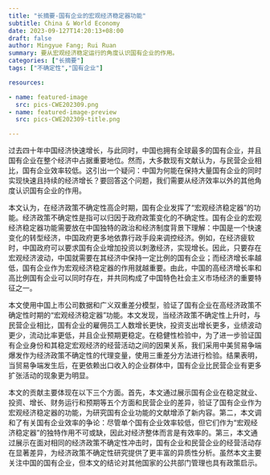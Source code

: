 ```yaml
---
title: "长摘要-国有企业的宏观经济稳定器功能"
subtitle: China & World Economy
date: 2023-09-127T14:20:13+08:00
draft: false
author: Mingyue Fang; Rui Ruan
summary: 要从宏观经济稳定运行的角度认识国有企业的作用。
categories: ["长摘要"]
tags: ["不确定性","国有企业"]

resources:

- name: featured-image
  src: pics-CWE202309.png
- name: featured-image-preview
  src: pics-CWE202309-title.png

---
```


<style>
</style>

过去四十年中国经济快速增长，与此同时，中国也拥有全球最多的国有企业，并且国有企业在整个经济中占据重要地位。然而，大多数现有文献认为，与民营企业相比，国有企业效率较低。这引出一个疑问：中国为何能在保持大量国有企业的同时实现快速且持续的经济增长？要回答这个问题，我们需要从经济效率以外的其他角度认识国有企业的作用。

本文认为，在经济政策不确定性高企时期，国有企业发挥了“宏观经济稳定器”的功能。经济政策不确定性是指可以归因于政府政策变化的不确定性。国有企业的宏观经济稳定器功能需要放在中国独特的政治和经济制度背景下理解：中国是一个快速变化的转型经济，中国政府更多地依靠行政手段来调控经济。例如，在经济疲软时，中国政府可以要求国有企业增加投资以刺激经济，实现增长。因此，只要存在宏观经济波动，中国就需要在其经济中保持一定比例的国有企业；而经济增长率越低，国有企业作为宏观经济稳定器的作用就越重要。由此，中国的高经济增长率和高比例国有企业可以同时存在，并共同构成了中国特色社会主义市场经济的重要特征之一。

本文使用中国上市公司数据和广义双重差分模型，验证了国有企业在高经济政策不确定性时期的“宏观经济稳定器”功能。本文发现，当经济政策不确定性上升时，与民营企业相比，国有企业的雇佣员工人数增长更快，投资支出增长更多，业绩波动更少，流动比率更低，并且企业预期更稳定。在稳健性检验中，为了进一步验证国有企业身份和其稳定宏观经济的经营活动之间的因果关系，我们采用中美贸易争端爆发作为经济政策不确定性的代理变量，使用三重差分方法进行检验。结果表明，当贸易争端发生后，在更依赖出口收入的企业群体中，国有企业比民营企业有更多扩张活动的现象更为明显。

本文的贡献主要体现在以下三个方面。首先，本文通过展示国有企业在稳定就业、投资、增长、财务运行和预期等五个方面和民营企业的差异，验证了国有企业作为宏观经济稳定器的功能，为研究国有企业功能的文献增添了新内容。第二，本文调和了有关国有企业效率的争论：尽管单个国有企业效率较低，但它们作为“宏观经济稳定器”的独特作用不可或缺，因此对经济整体而言是有效率的。第三，本文通过展示在面对相同的经济政策不确定性冲击时，国有企业和民营企业的经营活动存在显著差异，为经济政策不确定性研究提供了更丰富的异质性分析。虽然本文主要关注中国的国有企业，但本文的结论对其他国家的公共部门管理也具有政策启示。
